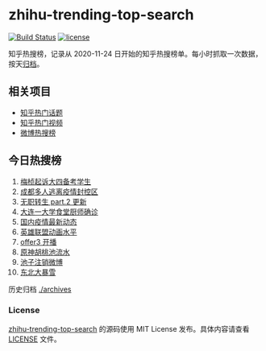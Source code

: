 # zhihu-trending-top-search

[![Build Status](https://github.com/justjavac/zhihu-trending-top-search/workflows/ci/badge.svg?branch=main)](https://github.com/justjavac/zhihu-trending-top-search/actions)
[![license](https://img.shields.io/github/license/justjavac/zhihu-trending-top-search)](https://github.com/justjavac/zhihu-trending-top-search/blob/main/LICENSE)

知乎热搜榜，记录从 2020-11-24 日开始的知乎热搜榜单。每小时抓取一次数据，按天[归档](./archives)。

## 相关项目

- [知乎热门话题](https://github.com/justjavac/zhihu-trending-hot-questions)
- [知乎热门视频](https://github.com/justjavac/zhihu-trending-hot-video)
- [微博热搜榜](https://github.com/justjavac/weibo-trending-hot-search)

## 今日热搜榜

<!-- BEGIN -->
<!-- 最后更新时间 Wed Nov 10 2021 00:13:28 GMT+0800 (China Standard Time) -->

1. [梅桢起诉大四备考学生](https://www.zhihu.com/search?q=梅桢)
1. [成都多人逃离疫情封控区](https://www.zhihu.com/search?q=成都环球中心)
1. [无职转生 part.2 更新](https://www.zhihu.com/search?q=无职转生)
1. [大连一大学食堂厨师确诊](https://www.zhihu.com/search?q=大连疫情)
1. [国内疫情最新动态](https://www.zhihu.com/search?q=疫情)
1. [英雄联盟动画水平](https://www.zhihu.com/search?q=英雄联盟双城之战)
1. [offer3 开播](https://www.zhihu.com/search?q=令人心动的offer)
1. [原神胡桃池流水](https://www.zhihu.com/search?q=原神)
1. [池子注销微博](https://www.zhihu.com/search?q=池子注销微博)
1. [东北大暴雪](https://www.zhihu.com/search?q=东北暴雪)

<!-- END -->

历史归档 [./archives](./archives)

### License

[zhihu-trending-top-search](https://github.com/justjavac/zhihu-trending-top-search)
的源码使用 MIT License 发布。具体内容请查看 [LICENSE](./LICENSE) 文件。
